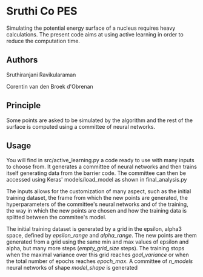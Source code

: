 # Sruthi Co PES

Simulating the potential energy surface of a nucleus requires heavy calculations.
The present code aims at using active learning in order to reduce the computation time.

## Authors

Sruthiranjani Ravikularaman

Corentin van den Broek d'Obrenan

## Principle

Some points are asked to be simulated by the algorithm and the rest of the surface is computed using a committee of neural networks.

## Usage

You will find in src/active_learning.py a code ready to use with many inputs to choose from.
It generates a committee of neural networks and then trains itself generating data from the barrier code.
The committee can then be accessed using Keras' models/load_model as shown in final_analysis.py

The inputs allows for the customization of many aspect, such as the initial training dataset,
the frame from which the new points are generated, the hyperparameters of the committee's neural
networks and of the training, the way in which the new points are chosen and how the training
data is splitted between the commitee's model.

The initial training dataset is generated by a grid in the epsilon, alpha3 space, defined by
*epsilon_range* and *alpha_range*. The new points are them generated from a grid using the same
min and max values of epsilon and alpha, but many more steps (*empty_grid_size* steps).
The training stops when the maximal variance over this grid reaches *goal_variance* or when
the total number of epochs reaches *epoch_max*.
A committee of *n_models* neural networks of shape *model_shape* is generated


